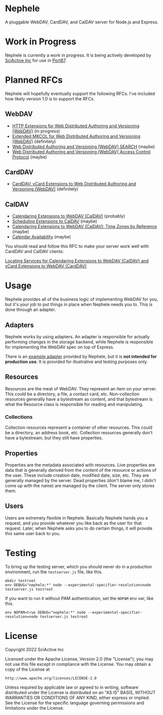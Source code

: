 # Nephele

A pluggable WebDAV, CardDAV, and CalDAV server for Node.js and Express.

# Work in Progress

Nephele is currently a work in progress. It is being actively developed by [SciActive Inc](https://sciactive.com/) for use in [Port87](https://port87.com/).

# Planned RFCs

Nephele will hopefully eventually support the following RFCs. I've included how likely version 1.0 is to support the RFCs.

## WebDAV

- [HTTP Extensions for Web Distributed Authoring and Versioning (WebDAV)](https://datatracker.ietf.org/doc/html/rfc4918) (in progress)
- [Extended MKCOL for Web Distributed Authoring and Versioning (WebDAV)](https://datatracker.ietf.org/doc/html/rfc5689) (definitely)
- [Web Distributed Authoring and Versioning (WebDAV) SEARCH](https://datatracker.ietf.org/doc/html/rfc5323) (maybe)
- [Web Distributed Authoring and Versioning (WebDAV) Access Control Protocol](https://datatracker.ietf.org/doc/html/rfc3744) (maybe)

## CardDAV

- [CardDAV: vCard Extensions to Web Distributed Authoring and Versioning (WebDAV)](https://datatracker.ietf.org/doc/html/rfc6352) (definitely)

## CalDAV

- [Calendaring Extensions to WebDAV (CalDAV)](https://datatracker.ietf.org/doc/html/rfc4791) (probably)
- [Scheduling Extensions to CalDAV](https://datatracker.ietf.org/doc/html/rfc6638) (maybe)
- [Calendaring Extensions to WebDAV (CalDAV): Time Zones by Reference](https://datatracker.ietf.org/doc/html/rfc7809) (maybe)
- [Calendar Availability](https://datatracker.ietf.org/doc/html/rfc7953) (maybe)

You should read and follow this RFC to make your server work well with CardDAV and CalDAV clients:

[Locating Services for Calendaring Extensions to WebDAV (CalDAV) and vCard Extensions to WebDAV (CardDAV)](https://datatracker.ietf.org/doc/html/rfc6764)

# Usage

Nephele provides all of the business logic of implementing WebDAV for you, but it's your job to put things in place when Nephele needs you to. This is done through an adapter.

## Adapters

Nephele works by using adapters. An adapter is responsible for actually performing changes in the storage backend, while Nephele is responsible for implementing the WebDAV spec on top of Express.

There is an [example adapter](src/FileSystemAdapter/) provided by Nephele, but it is **not intended for production use**. It is provided for illustrative and testing purposes only.

## Resources

Resources are the meat of WebDAV. They represent an item on your server. This could be a directory, a file, a contact card, etc. Non-collection resources generally have a bytestream as content, and that bytestream is what the Resource class is responsible for reading and manipulating.

### Collections

Collection resources represent a container of other resources. This could be a directory, an address book, etc. Collection resources generally don't have a bytestream, but they still have properties.

## Properties

Properties are the metadata associated with resources. Live properties are data that is generally derived from the content of the resource or actions of the user. These include creation date, modified date, size, etc. They are generally managed by the server. Dead properties (don't blame me, I didn't come up with the name) are managed by the client. The server only stores them.

## Users

Users are extremely flexible in Nephele. Basically Nephele hands you a request, and you provide whatever you like back as the user for that request. Later, when Nephele asks you to do certain things, it will provide this same user back to you.

# Testing

To bring up the testing server, which you should never do in a production environment, run the `testserver.js` file, like this.

```
mkdir testroot
env DEBUG="nephele:*" node --experimental-specifier-resolution=node testserver.js testroot
```

If you want to run it without PAM authentication, set the `NOPAM` env var, like this.

```
env NOPAM=true DEBUG="nephele:*" node --experimental-specifier-resolution=node testserver.js testroot
```

# License

Copyright 2022 SciActive Inc

Licensed under the Apache License, Version 2.0 (the "License");
you may not use this file except in compliance with the License.
You may obtain a copy of the License at

    http://www.apache.org/licenses/LICENSE-2.0

Unless required by applicable law or agreed to in writing, software
distributed under the License is distributed on an "AS IS" BASIS,
WITHOUT WARRANTIES OR CONDITIONS OF ANY KIND, either express or implied.
See the License for the specific language governing permissions and
limitations under the License.
